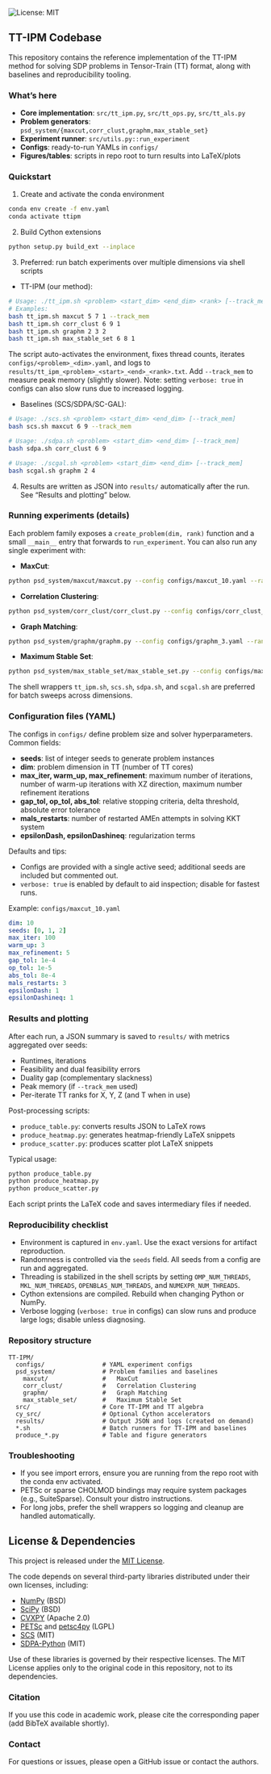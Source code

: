 ![License: MIT](https://img.shields.io/badge/License-MIT-yellow.svg)
## TT-IPM Codebase

This repository contains the reference implementation of the TT-IPM method for solving SDP problems in Tensor-Train (TT) format, along with baselines and reproducibility tooling.

### What’s here
- **Core implementation**: `src/tt_ipm.py`, `src/tt_ops.py`, `src/tt_als.py`
- **Problem generators**: `psd_system/{maxcut,corr_clust,graphm,max_stable_set}`
- **Experiment runner**: `src/utils.py::run_experiment`
- **Configs**: ready-to-run YAMLs in `configs/`
- **Figures/tables**: scripts in repo root to turn results into LaTeX/plots

### Quickstart
1) Create and activate the conda environment
```bash
conda env create -f env.yaml
conda activate ttipm
```

2) Build Cython extensions
```bash
python setup.py build_ext --inplace
```

3) Preferred: run batch experiments over multiple dimensions via shell scripts
- TT-IPM (our method):
```bash
# Usage: ./tt_ipm.sh <problem> <start_dim> <end_dim> <rank> [--track_mem]
# Examples:
bash tt_ipm.sh maxcut 5 7 1 --track_mem
bash tt_ipm.sh corr_clust 6 9 1
bash tt_ipm.sh graphm 2 3 2
bash tt_ipm.sh max_stable_set 6 8 1
```
The script auto-activates the environment, fixes thread counts, iterates `configs/<problem>_<dim>.yaml`, and logs to `results/tt_ipm_<problem>_<start>_<end>_<rank>.txt`. Add `--track_mem` to measure peak memory (slightly slower). Note: setting `verbose: true` in configs can also slow runs due to increased logging.

- Baselines (SCS/SDPA/SC-GAL):
```bash
# Usage: ./scs.sh <problem> <start_dim> <end_dim> [--track_mem]
bash scs.sh maxcut 6 9 --track_mem

# Usage: ./sdpa.sh <problem> <start_dim> <end_dim> [--track_mem]
bash sdpa.sh corr_clust 6 9

# Usage: ./scgal.sh <problem> <start_dim> <end_dim> [--track_mem]
bash scgal.sh graphm 2 4
```

4) Results are written as JSON into `results/` automatically after the run. See “Results and plotting” below.

### Running experiments (details)
Each problem family exposes a `create_problem(dim, rank)` function and a small `__main__` entry that forwards to `run_experiment`. You can also run any single experiment with:
- **MaxCut**:
```bash
python psd_system/maxcut/maxcut.py --config configs/maxcut_10.yaml --rank 1 --track_mem
```
- **Correlation Clustering**:
```bash
python psd_system/corr_clust/corr_clust.py --config configs/corr_clust_6.yaml --rank 1
```
- **Graph Matching**:
```bash
python psd_system/graphm/graphm.py --config configs/graphm_3.yaml --rank 2
```
- **Maximum Stable Set**:
```bash
python psd_system/max_stable_set/max_stable_set.py --config configs/max_stable_set_7.yaml --rank 1
```

The shell wrappers `tt_ipm.sh`, `scs.sh`, `sdpa.sh`, and `scgal.sh` are preferred for batch sweeps across dimensions.

### Configuration files (YAML)
The configs in `configs/` define problem size and solver hyperparameters. Common fields:
- **seeds**: list of integer seeds to generate problem instances
- **dim**: problem dimension in TT (number of TT cores)
- **max_iter, warm_up, max_refinement**: maximum number of iterations, number of warm-up iterations with XZ direction, maximum number refinement iterations
- **gap_tol, op_tol, abs_tol**: relative stopping criteria, delta threshold, absolute error tolerance
- **mals_restarts**: number of restarted AMEn attempts in solving KKT system
- **epsilonDash, epsilonDashineq**: regularization terms

Defaults and tips:
- Configs are provided with a single active seed; additional seeds are included but commented out.
- `verbose: true` is enabled by default to aid inspection; disable for fastest runs.

Example: `configs/maxcut_10.yaml`
```yaml
dim: 10
seeds: [0, 1, 2]
max_iter: 100
warm_up: 3
max_refinement: 5
gap_tol: 1e-4
op_tol: 1e-5
abs_tol: 8e-4
mals_restarts: 3
epsilonDash: 1
epsilonDashineq: 1
```

### Results and plotting
After each run, a JSON summary is saved to `results/` with metrics aggregated over seeds:
- Runtimes, iterations
- Feasibility and dual feasibility errors
- Duality gap (complementary slackness)
- Peak memory (if `--track_mem` used)
- Per-iterate TT ranks for X, Y, Z (and T when in use)

Post-processing scripts:
- `produce_table.py`: converts results JSON to LaTeX rows
- `produce_heatmap.py`: generates heatmap-friendly LaTeX snippets
- `produce_scatter.py`: produces scatter plot LaTeX snippets

Typical usage:
```bash
python produce_table.py
python produce_heatmap.py
python produce_scatter.py
```
Each script prints the LaTeX code and saves intermediary files if needed.

### Reproducibility checklist
- Environment is captured in `env.yaml`. Use the exact versions for artifact reproduction.
- Randomness is controlled via the `seeds` field. All seeds from a config are run and aggregated.
- Threading is stabilized in the shell scripts by setting `OMP_NUM_THREADS`, `MKL_NUM_THREADS`, `OPENBLAS_NUM_THREADS`, and `NUMEXPR_NUM_THREADS`.
- Cython extensions are compiled. Rebuild when changing Python or NumPy.
- Verbose logging (`verbose: true` in configs) can slow runs and produce large logs; disable unless diagnosing.

### Repository structure
```
TT-IPM/
  configs/                # YAML experiment configs
  psd_system/             # Problem families and baselines
    maxcut/               #   MaxCut
    corr_clust/           #   Correlation Clustering
    graphm/               #   Graph Matching
    max_stable_set/       #   Maximum Stable Set
  src/                    # Core TT-IPM and TT algebra
  cy_src/                 # Optional Cython accelerators
  results/                # Output JSON and logs (created on demand)
  *.sh                    # Batch runners for TT-IPM and baselines
  produce_*.py            # Table and figure generators
```

### Troubleshooting
- If you see import errors, ensure you are running from the repo root with the conda env activated.
- PETSc or sparse CHOLMOD bindings may require system packages (e.g., SuiteSparse). Consult your distro instructions.
- For long jobs, prefer the shell wrappers so logging and cleanup are handled automatically.


## License & Dependencies

This project is released under the [MIT License](LICENSE).

The code depends on several third-party libraries distributed under their own licenses, including:

- [NumPy](https://numpy.org/) (BSD)  
- [SciPy](https://scipy.org/) (BSD)  
- [CVXPY](https://www.cvxpy.org/) (Apache 2.0)  
- [PETSc](https://petsc.org/release/) and [petsc4py](https://petsc4py.readthedocs.io/en/stable/) (LGPL)  
- [SCS](https://github.com/cvxgrp/scs) (MIT)  
- [SDPA-Python](https://github.com/tsudalab/sdpa-python) (MIT)  

Use of these libraries is governed by their respective licenses. The MIT License applies only to the original code in this repository, not to its dependencies.


### Citation
If you use this code in academic work, please cite the corresponding paper (add BibTeX available shortly).

### Contact
For questions or issues, please open a GitHub issue or contact the authors.
